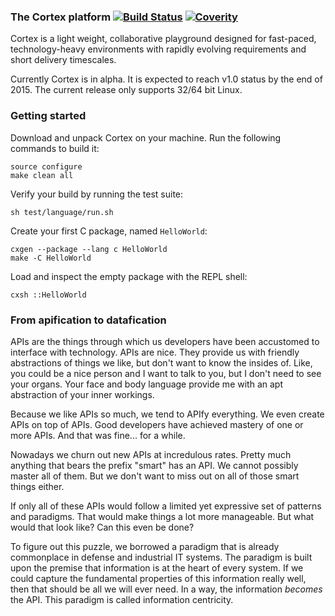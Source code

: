 ### The Cortex platform [![Build Status](https://travis-ci.org/Seldomberry/cortex.svg?branch=master)](https://travis-ci.org/Seldomberry/cortex) [![Coverity](https://scan.coverity.com/projects/3807/badge.svg)](https://scan.coverity.com/projects/3807)
Cortex is a light weight, collaborative playground designed for fast-paced, technology-heavy environments with rapidly evolving requirements and short delivery timescales. 

Currently Cortex is in alpha. It is expected to reach v1.0 status by the end of 2015. The current release only supports 32/64 bit Linux.

### Getting started
Download and unpack Cortex on your machine. Run the following commands to build it:
```
source configure
make clean all
```
Verify your build by running the test suite:
```
sh test/language/run.sh
```
Create your first C package, named `HelloWorld`:
```
cxgen --package --lang c HelloWorld
make -C HelloWorld
```
Load and inspect the empty package with the REPL shell:
```
cxsh ::HelloWorld
```

### From apification to datafication
APIs are the things through which us developers have been accustomed to interface with technology. APIs are nice. They provide us with friendly abstractions of things we like, but don't want to know the insides of. Like, you could be a nice person and I want to talk to you, but I don't need to see your organs. Your face and body language provide me with an apt abstraction of your inner workings.

Because we like APIs so much, we tend to APIfy everything. We even create APIs on top of APIs. Good developers have achieved mastery of one or more APIs. And that was fine... for a while.

Nowadays we churn out new APIs at incredulous rates. Pretty much anything that bears the prefix "smart" has an API. We cannot possibly master all of them. But we don't want to miss out on all of those smart things either.

If only all of these APIs would follow a limited yet expressive set of patterns and paradigms. That would make things a lot more manageable. But what would that look like? Can this even be done?

To figure out this puzzle, we borrowed a paradigm that is already commonplace in defense and industrial IT systems. The paradigm is built upon the premise that information is at the heart of every system. If we could capture the fundamental properties of this information really well, then that should be all we will ever need. In a way, the information *becomes* the API. This paradigm is called information centricity.

